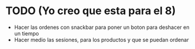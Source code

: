 # TODO (Yo creo que esta para el 8)
- Hacer las ordenes con snackbar para poner un boton para deshacer en un tiempo
- Hacer medio las sesiones, para los productos y que se puedan ordenar
